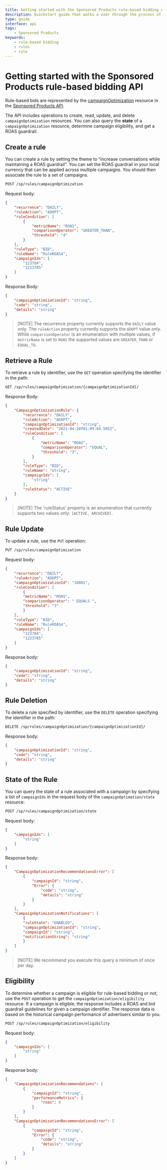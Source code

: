 ```yaml
---
title: Getting started with the Sponsored Products rule-based bidding API
description: Quickstart guide that walks a user through the process of using rule-based bidding for Sponsored Products
type: guide
interface: api 
tags:
    - Sponsored Products
keywords:
    - rule-based bidding
    - rules
    - rule
---
```


# Getting started with the Sponsored Products rule-based bidding API

Rule-based bids are represented by the [campaignOptimization](sponsored-products/3-0/openapi/prod#tag/Campaign-Optimization-Rules/operation/CreateOptimizationRule) resource in the [Sponsored Products API](sponsored-products/3-0/openapi/prod).

The API includes operations to create, read, update, and delete `campaignOptimization` resources. You can also query the **state** of a `campaignOptimization` resource, determine campaign eligibility, and get a ROAS guardrail.

## Create a rule

You can create a rule by setting the theme to “increase conversations while maintaining a ROAS guardrail”. You can set the ROAS guardrail in your local currency that can be applied across multiple campaigns. You should then associate the rule to a set of campaigns.

```bash
POST /sp/rules/campaignOptimization
```

Request body: 

```JSON
{
    "recurrence": "DAILY",
    "ruleAction": "ADOPT",
    "ruleCondition": [
        {
            "metricName": "ROAS",
            "comparisonOperator": "GREATER_THAN",
            "threshold": "4"
        }
    ],
    "ruleType": "BID",
    "ruleName": "RuleROAS4",
    "campaignIds": [
        "123784",
        "1223785"
    ]
}
```

Response Body:

```JSON
{
    "campaignOptimizationId": "string",
    "code": "string",
    "details": "string"
}
```

> [NOTE] The recurrence property currently supports the `DAILY` value only. The `ruleAction` property currently supports the `ADOPT` value only. While `comparisonOperator` is an enumeration with multiple values, if `metricName` is set to `ROAS` the supported values are `GREATER_THAN` or `EQUAL_TO`.

## Retrieve a Rule

To retrieve a rule by identifier, use the `GET` operation specifying the identifier in the path:

```bash
GET /sp/rules/campaignOptimization/{campaignOptimizationId}/
```

Response Body:

```JSON
{
    "CampaignOptimizationRule": {
        "recurrence": "DAILY",
        "ruleAction": "ADOPT",
        "campaignOptimizationId": "string",
        "createdDate": "2021-04-20T01:09:04.505Z",
        "ruleCondition": [
            {
                "metricName": "ROAS",
                "comparisonOperator": "EQUAL",
                "threshold": "3",
            }
        ],
        "ruleType": "BID",
        "ruleName": "string",
        "campaignIds": [
            "string"
        ],
        "ruleStatus": "ACTIVE"
    }
}
```

> [NOTE] The 'ruleStatus' property is an enumeration that currently supports two values only: `[ACTIVE, ARCHIVED]`.

## Rule Update

To update a rule, use the `PUT` operation:

```bash
PUT /sp/rules/campaignOptimization
```

Request body:

```JSON
{
    "recurrence": "DAILY",
    "ruleAction": "ADOPT",
    "campaignOptimizationId": "10001",
    "ruleCondition": [
        {
        "metricName": "ROAS",
        "comparisonOperator": " EQUALS ",
        "threshold": "3"
        }
    ],
    "ruleType": "BID",
    "ruleName": "RuleROAS4",
    "campaignIds": [
        "123784",
        "1223785"
    ]
}
```

Response body:

```JSON
{
    "campaignOptimizationId": "string",
    "code": "string",
    "details": "string"
}
```

## Rule Deletion

To delete a rule specified by identifier, use the `DELETE` operation specifying the identifier in the path:

```bash
DELETE /sp/rules/campaignOptimization/{campaignOptimizationId}/
```

Response body:

```JSON
{
    "campaignOptimizationId": "string",
    "code": "string",
    "details": "string"
}
```

## State of the Rule

You can query the state of a rule associated with a campaign by specifying a list of `campaignIds` in the request body of the `campaignOptimation/state` resource:

```bash
POST /sp/rules/campaignOptimization/state
```

Request body:

```JSON
{
    "campaignIds": [
        "string"
    ]
}
```

Response body:

```JSON
{
    "CampaignOptimizationRecommendationsError": [
        {
            "campaignId": "string",
            "Error": {
                "code": "string",
                "details": "string"
            }
        }
    ],
    "CampaignOptimizationNotifications": [
        {
        "ruleState": "ENABLED",
        "campaignOptimizationId": "string",
        "campaignId": "string",
        "notificationString": "string"
        }
    ]
}
```

> [NOTE] We recommend you execute this query a minimum of once per day.

## Eligibility

To determine whether a campaign is eligible for rule-based bidding or not, use the `POST` operation to get the `campaignOptimization/eligibility` resource. If a campaign is eligible, the response includes a ROAS and bid guardrail guidelines for given a campaign identifier. The response data is based on the historical campaign performance of advertisers similar to you. 

```bash
POST /sp/rules/campaignOptimization/eligibility
```

Request body:

```JSON
{
    "campaignIds": [
        "string"
    ]
}
```

Response body:

```JSON
{
    "CampaignOptimizationRecommendations": [
        {
            "campaignId": "string",
            "performanceMetrics": {
                "roas": 0
            }
        }
    ],
    "CampaignOptimizationRecommendationsError": [
        {
            "campaignId": "string",
            "Error": {
                "code": "string",
                "details": "string"
            }
        }
    ]
}
```
